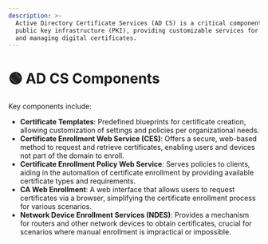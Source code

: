 ```yaml
---
description: >-
  Active Directory Certificate Services (AD CS) is a critical component of
  public key infrastructure (PKI), providing customizable services for creating
  and managing digital certificates.
---
```


# 🟢 AD CS Components

Key components include:

* **Certificate Templates**: Predefined blueprints for certificate creation, allowing customization of settings and policies per organizational needs.
* **Certificate Enrollment Web Service (CES)**: Offers a secure, web-based method to request and retrieve certificates, enabling users and devices not part of the domain to enroll.
* **Certificate Enrollment Policy Web Service**: Serves policies to clients, aiding in the automation of certificate enrollment by providing available certificate types and requirements.
* **CA Web Enrollment**: A web interface that allows users to request certificates via a browser, simplifying the certificate enrollment process for various scenarios.
* **Network Device Enrollment Services (NDES)**: Provides a mechanism for routers and other network devices to obtain certificates, crucial for scenarios where manual enrollment is impractical or impossible.

